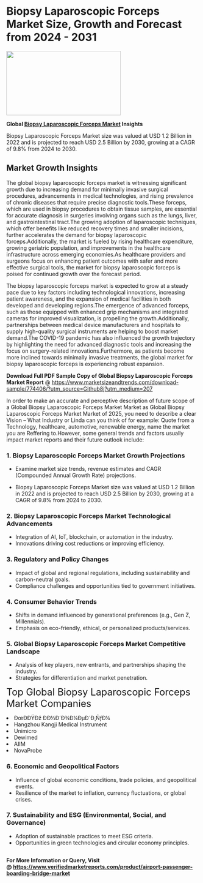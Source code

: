 <H1>Biopsy Laparoscopic Forceps Market Size, Growth and Forecast from 2024 - 2031</H1><img class="aligncenter size-medium wp-image-584254" src="https://thirdeyenews.in/wp-content/uploads/2024/09/Global-Market-Research-300x168.jpeg" alt="" width="300" height="168" /><p><strong>Global&nbsp;<a href="https://www.marketsizeandtrends.com/download-sample/774406/?utm_source=Github8j?utm_medium=207">Biopsy Laparoscopic Forceps Market</a> Insights</strong></p><p>Biopsy Laparoscopic Forceps Market size was valued at USD 1.2 Billion in 2022 and is projected to reach USD 2.5 Billion by 2030, growing at a CAGR of 9.8% from 2024 to 2030.</p><p><h2>Market Growth Insights</h2> <p>The global biopsy laparoscopic forceps market is witnessing significant growth due to increasing demand for minimally invasive surgical procedures, advancements in medical technologies, and rising prevalence of chronic diseases that require precise diagnostic tools.These forceps, which are used in biopsy procedures to obtain tissue samples, are essential for accurate diagnosis in surgeries involving organs such as the lungs, liver, and gastrointestinal tract.The growing adoption of laparoscopic techniques, which offer benefits like reduced recovery times and smaller incisions, further accelerates the demand for biopsy laparoscopic forceps.Additionally, the market is fueled by rising healthcare expenditure, growing geriatric population, and improvements in the healthcare infrastructure across emerging economies.As healthcare providers and surgeons focus on enhancing patient outcomes with safer and more effective surgical tools, the market for biopsy laparoscopic forceps is poised for continued growth over the forecast period.</p> <p>The biopsy laparoscopic forceps market is expected to grow at a steady pace due to key factors including technological innovations, increasing patient awareness, and the expansion of medical facilities in both developed and developing regions.The emergence of advanced forceps, such as those equipped with enhanced grip mechanisms and integrated cameras for improved visualization, is propelling the growth.Additionally, partnerships between medical device manufacturers and hospitals to supply high-quality surgical instruments are helping to boost market demand.The COVID-19 pandemic has also influenced the growth trajectory by highlighting the need for advanced diagnostic tools and increasing the focus on surgery-related innovations.Furthermore, as patients become more inclined towards minimally invasive treatments, the global market for biopsy laparoscopic forceps is experiencing robust expansion.<p><span class=""><strong>Download Full PDF Sample Copy of Global Biopsy Laparoscopic Forceps Market Report</strong> @ <a href="https://www.marketsizeandtrends.com/download-sample/774406/?utm_source=Github8j?utm_medium=207" target="_blank">https://www.marketsizeandtrends.com/download-sample/774406/?utm_source=Github8j?utm_medium=207</a></span></p><p>In order to make an accurate and perceptive description of future scope of a Global&nbsp;Biopsy Laparoscopic Forceps Market Market as Global&nbsp;Biopsy Laparoscopic Forceps Market Market of 2025, you need to describe a clear Vision &ndash; What Industry or Linda can you think of for example: Quote from a Technology, healthcare, automotive, renewable energy, name the market you are Reffering to.However, some general trends and factors usually impact market reports and their future outlook include:</p><h3>1.&nbsp;<strong>Biopsy Laparoscopic Forceps Market Growth Projections</strong></h3><ul><li>Examine market size trends, revenue estimates and CAGR (Compounded Annual Growth Rate) projections.</li><li><p>Biopsy Laparoscopic Forceps Market size was valued at USD 1.2 Billion in 2022 and is projected to reach USD 2.5 Billion by 2030, growing at a CAGR of 9.8% from 2024 to 2030.</p></li></ul><h3>2.&nbsp;<strong>Biopsy Laparoscopic Forceps Market Technological Advancements</strong></h3><ul><li>Integration of AI, IoT, blockchain, or automation in the industry.</li><li>Innovations driving cost reductions or improving efficiency.</li></ul><h3>3.&nbsp;<strong>Regulatory and Policy Changes</strong></h3><ul><li>Impact of global and regional regulations, including sustainability and carbon-neutral goals.</li><li>Compliance challenges and opportunities tied to government initiatives.</li></ul><h3>4.&nbsp;<strong>Consumer Behavior Trends</strong></h3><ul><li>Shifts in demand influenced by generational preferences (e.g., Gen Z, Millennials).</li><li>Emphasis on eco-friendly, ethical, or personalized products/services.</li></ul><h3>5.&nbsp;<strong>Global Biopsy Laparoscopic Forceps Market Competitive Landscape</strong></h3><ul><li>Analysis of key players, new entrants, and partnerships shaping the industry.</li><li>Strategies for differentiation and market penetration.</li></ul><p data-pm-slice="1 1 []"><span style="color: inherit; font-family: inherit; font-size: 25px;">Top Global Biopsy Laparoscopic Forceps Market Companies</span></p><div class="" data-test-id=""><p><li>ÐœÐÐŸÐž Ð­Ð½Ð´Ð¾Ð¼ÐµÐ´Ð¸ÑƒÐ¼</li><li> Hangzhou Kangji Medical Instrument</li><li> Unimicro</li><li> Dewimed</li><li> AIIM</li><li> NovaProbe</li></p></div><h3>6.&nbsp;<strong>Economic and Geopolitical Factors</strong></h3><ul><li>Influence of global economic conditions, trade policies, and geopolitical events.</li><li>Resilience of the market to inflation, currency fluctuations, or global crises.</li></ul><h3>7.&nbsp;<strong>Sustainability and ESG (Environmental, Social, and Governance)</strong></h3><ul><li>Adoption of sustainable practices to meet ESG criteria.</li><li>Opportunities in green technologies and circular economy principles.</li></ul><h2><strong style="font-size: 14px;">For More Information or Query, Visit @&nbsp;</strong><a style="background-color: #ffffff; font-size: 14px;" href="https://www.marketsizeandtrends.com/report/biopsy-laparoscopic-forceps-market/" target="_blank">https://www.verifiedmarketreports.com/product/airport-passenger-boarding-bridge-market</a></h2>